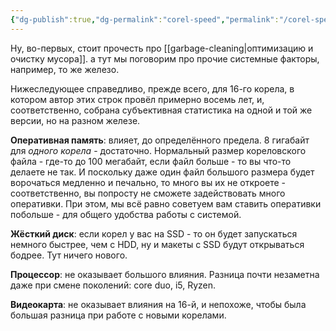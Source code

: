 ```yaml
---
{"dg-publish":true,"dg-permalink":"corel-speed","permalink":"/corel-speed/","created":"2023-10-09T12:57:03.945+07:00","updated":"2023-10-20T02:13:41.183+07:00"}
---
```


Ну, во-первых, стоит прочесть про [[garbage-cleaning\|оптимизацию и очистку мусора]]. а тут мы поговорим про прочие системные факторы, например, то же железо.

Нижеследующее справедливо, прежде всего, для 16-го корела, в котором автор этих строк провёл примерно восемь лет, и, соответственно, собрана субъективная статистика на одной и той же версии, но на разном железе.

**Оперативная память**: влияет, до определённого предела. 8 гигабайт для *одного корела* - достаточно. Нормальный размер кореловского файла - где-то до 100 мегабайт, если файл больше - то вы что-то делаете не так. И поскольку даже один файл большого размера будет ворочаться медленно и печально, то много вы их не откроете - соответственно, вы попросту не сможете задействовать много оперативки. При этом, мы всё равно советуем вам ставить оперативки побольше - для общего удобства работы с системой.

**Жёсткий диск**: если корел у вас на SSD - то он будет запускаться немного быстрее, чем с HDD, ну и макеты с SSD будут открываться бодрее. Тут ничего нового.

**Процессор**: не оказывает большого влияния. Разница почти незаметна даже при смене поколений: core duo, i5, Ryzen.

**Видеокарта**: не оказывает влияния на 16-й, и непохоже, чтобы была большая разница при работе с новыми корелами.
